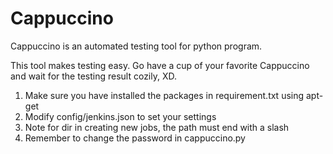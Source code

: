 # Cappuccino
Cappuccino is an automated testing tool for python program.

This tool makes testing easy. Go have a cup of your favorite Cappuccino and wait for the testing result cozily, XD.

1. Make sure you have installed the packages in requirement.txt using apt-get
2. Modify config/jenkins.json to set your settings
3. Note for dir in creating new jobs, the path must end with a slash
4. Remember to change the password in cappuccino.py
